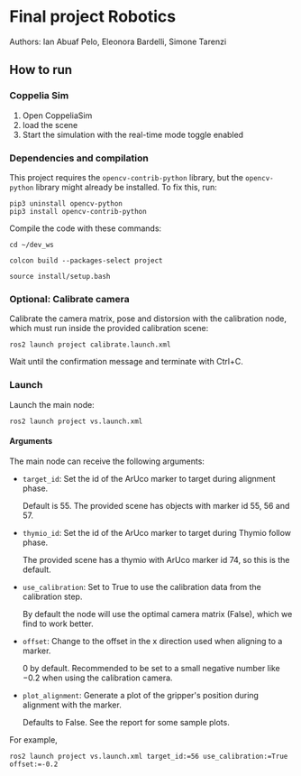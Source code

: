 # Final project Robotics
Authors: Ian Abuaf Pelo, Eleonora Bardelli, Simone Tarenzi

## How to run

### Coppelia Sim
1. Open CoppeliaSim
2. load the scene
3. Start the simulation with the real-time mode toggle enabled

### Dependencies and compilation
This project requires the `opencv-contrib-python` library, but the `opencv-python` library might already be installed.
To fix this, run:
```
pip3 uninstall opencv-python
pip3 install opencv-contrib-python
```
Compile the code with these commands: 
```
cd ~/dev_ws

colcon build --packages-select project

source install/setup.bash
```
### Optional: Calibrate camera
Calibrate the camera matrix, pose and distorsion with the calibration node, which must run inside the provided calibration scene:
```
ros2 launch project calibrate.launch.xml
```
Wait until the confirmation message and terminate with Ctrl+C.

### Launch
Launch the main node:

```
ros2 launch project vs.launch.xml
```
#### Arguments
The main node can receive the following arguments:
- `target_id`: Set the id of the ArUco marker to target during alignment phase.

    Default is 55. The provided scene has objects with marker id 55, 56 and 57.
- `thymio_id`: Set the id of the ArUco marker to target during Thymio follow phase.

    The provided scene has a thymio with ArUco marker id 74, so this is the default.
- `use_calibration`: Set to True to use the calibration data from the calibration step.

    By default the node will use the optimal camera matrix (False), which we find to work better.
- `offset`: Change to the offset in the x direction used when aligning to a marker.

    0 by default. Recommended to be set to a small negative number like $-0.2$ when using the calibration camera. 
- `plot_alignment`: Generate a plot of the gripper's position during alignment with the
    marker.

    Defaults to False. See the report for some sample plots.

For example, 
```
ros2 launch project vs.launch.xml target_id:=56 use_calibration:=True offset:=-0.2
```